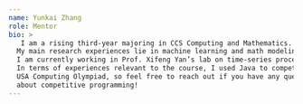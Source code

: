 ```yaml
---
name: Yunkai Zhang
role: Mentor
bio: >
   I am a rising third-year majoring in CCS Computing and Mathematics. 
  My main research experiences lie in machine learning and math modeling. 
  I am currently working in Prof. Xifeng Yan’s lab on time-series processing. 
  In terms of experiences relevant to the course, I used Java to compete in 
  USA Computing Olympiad, so feel free to reach out if you have any questions 
  about competitive programming!
---
```

